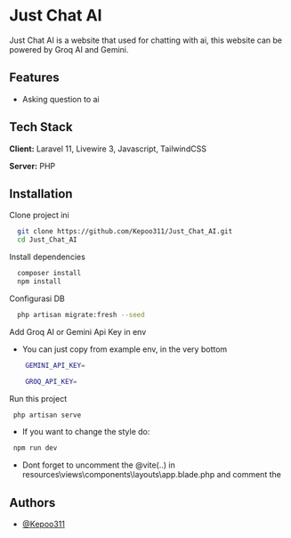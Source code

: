 
# Just Chat AI

Just Chat AI is a website that used for chatting with ai, this website can be powered by Groq AI and Gemini.


## Features

- Asking question to ai

## Tech Stack

**Client:** Laravel 11, Livewire 3,  Javascript, TailwindCSS

**Server:** PHP


## Installation

Clone project ini

```bash
  git clone https://github.com/Kepoo311/Just_Chat_AI.git
  cd Just_Chat_AI
```

Install dependencies

```bash
  composer install
  npm install
```

Configurasi DB

```bash
  php artisan migrate:fresh --seed
```

Add Groq AI or Gemini Api Key in env
* You can just copy from example env, in the very bottom

```bash
    GEMINI_API_KEY=

    GROQ_API_KEY=
```

Run this project

 ```bash
  php artisan serve
```   

* If you want to change the style do:

 ```bash
  npm run dev
```  

* Dont forget to uncomment the @vite(..) in resources\views\components\layouts\app.blade.php and comment the 
  <!-- <link rel="stylesheet" href="{{asset('css/build.css')}}"> -->

## Authors

- [@Kepoo311](https://www.github.com/kepoo311)

